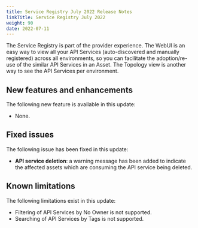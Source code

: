 ```yaml
---
title: Service Registry July 2022 Release Notes
linkTitle: Service Registry July 2022
weight: 90
date: 2022-07-11
---
```


The Service Registry is part of the provider experience. The WebUI is an easy way to view all your API Services (auto-discovered and manually registered) across all environments, so you can facilitate the adoption/re-use of the similar API Services in an Asset. The Topology view is another way to see the API Services per environment.

## New features and enhancements

The following new feature is available in this update:

* None.

## Fixed issues

The following issue has been fixed in this update:

* **API service deletion**: a warning message has been added to indicate the affected assets which are consuming the API service being deleted.

## Known limitations

The following limitations exist in this update:

* Filtering of API Services by No Owner is not supported.
* Searching of API Services by Tags is not supported.
